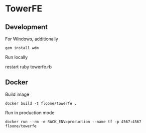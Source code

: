 # TowerFE


## Development

For Windows, additionally

    gem install wdm

Run locally

restart ruby towerfe.rb

## Docker

Build image

    docker build -t floone/towerfe .

Run in production mode

    docker run --rm -e RACK_ENV=production --name tf -p 4567:4567 floone/towerfe
